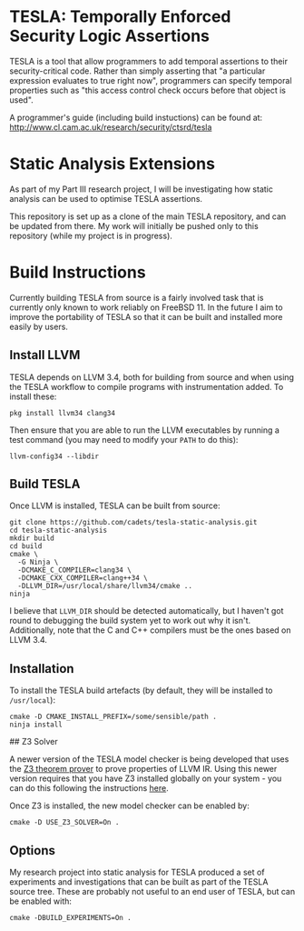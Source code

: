 # TESLA: Temporally Enforced Security Logic Assertions

TESLA is a tool that allow programmers to add temporal assertions to
their security-critical code. Rather than simply asserting that
"a particular expression evaluates to true right now", programmers
can specify temporal properties such as "this access control check
occurs before that object is used".

A programmer's guide (including build instuctions) can be found at:
http://www.cl.cam.ac.uk/research/security/ctsrd/tesla

# Static Analysis Extensions

As part of my Part III research project, I will be investigating how static
analysis can be used to optimise TESLA assertions.

This repository is set up as a clone of the main TESLA repository, and can be
updated from there. My work will initially be pushed only to this repository
(while my project is in progress).

# Build Instructions

Currently building TESLA from source is a fairly involved task that is currently
only known to work reliably on FreeBSD 11. In the future I aim to improve the
portability of TESLA so that it can be built and installed more easily by users.

## Install LLVM

TESLA depends on LLVM 3.4, both for building from source and when using the
TESLA workflow to compile programs with instrumentation added. To install these:

```
pkg install llvm34 clang34
```

Then ensure that you are able to run the LLVM executables by running a test
command (you may need to modify your `PATH` to do this):

```
llvm-config34 --libdir
```

## Build TESLA

Once LLVM is installed, TESLA can be built from source:

```
git clone https://github.com/cadets/tesla-static-analysis.git
cd tesla-static-analysis
mkdir build
cd build
cmake \
  -G Ninja \
  -DCMAKE_C_COMPILER=clang34 \
  -DCMAKE_CXX_COMPILER=clang++34 \
  -DLLVM_DIR=/usr/local/share/llvm34/cmake ..
ninja
```

I believe that `LLVM_DIR` should be detected automatically, but I haven't got
round to debugging the build system yet to work out why it isn't. Additionally,
note that the C and C++ compilers must be the ones based on LLVM 3.4.

## Installation

To install the TESLA build artefacts (by default, they will be installed to
`/usr/local`):

```
cmake -D CMAKE_INSTALL_PREFIX=/some/sensible/path .
ninja install
```

## Z3 Solver

A newer version of the TESLA model checker is being developed that uses the [Z3
theorem prover](https://github.com/Z3Prover/z3) to prove properties of LLVM IR.
Using this newer version requires that you have Z3 installed globally on your
system - you can do this following the instructions
[here](https://github.com/Z3Prover/z3#building-z3-using-make-and-gccclang).

Once Z3 is installed, the new model checker can be enabled by:
```
cmake -D USE_Z3_SOLVER=On .
```

## Options

My research project into static analysis for TESLA produced a set of experiments
and investigations that can be built as part of the TESLA source tree. These are
probably not useful to an end user of TESLA, but can be enabled with:

```
cmake -DBUILD_EXPERIMENTS=On .
```
